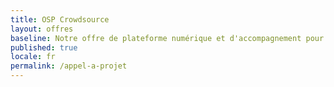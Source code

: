 ```yaml
---
title: OSP Crowdsource
layout: offres
baseline: Notre offre de plateforme numérique et d'accompagnement pour la mise en place d'appel à projets/idées
published: true
locale: fr
permalink: /appel-a-projet
---
```

